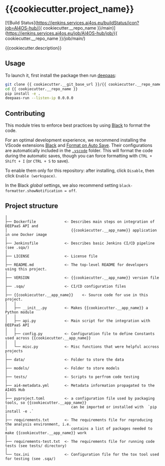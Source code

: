 # {{cookiecutter.project_name}}
[![Build Status](https://jenkins.services.ai4os.eu/buildStatus/icon?job=AI4OS-hub/{{ cookiecutter.__repo_name }}/main)](https://jenkins.services.ai4os.eu/job/AI4OS-hub/job/{{ cookiecutter.__repo_name }}/job/main/)

{{cookiecutter.description}}

## Usage

To launch it, first install the package then run [deepaas](https://github.com/ai4os/DEEPaaS):
```bash
git clone {{ cookiecutter.__git_base_url }}/{{ cookiecutter.__repo_name }}
cd {{ cookiecutter.__repo_name }}
pip install -e .
deepaas-run --listen-ip 0.0.0.0
```

## Contributing

This module tries to enforce best practices by using [Black](https://github.com/psf/black)
to format the code.

For an optimal development experience, we recommend installing the VScode extensions
[Black](https://marketplace.visualstudio.com/items?itemName=ms-python.black-formatter)
and [Format on Auto Save](https://marketplace.visualstudio.com/items?itemName=BdSoftware.format-on-auto-save).
Their configurations are automatically included in the [`.vscode`](./.vscode) folder.
This will format the code during the automatic saves, though you can force formatting with
`CTRL + Shift + I` (or `CTRL + S` to save).

To enable them only for this repository: after installing, click `Disable`,
then click `Enable (workspace)`.

In the Black _global_ settings, we also recommend setting `black-formatter.showNotification = off`.

## Project structure
```
│
├── Dockerfile             <- Describes main steps on integration of DEEPaaS API and
│                             {{cookiecutter.__app_name}} application in one Docker image
│
├── Jenkinsfile            <- Describes basic Jenkins CI/CD pipeline (see .sqa/)
│
├── LICENSE                <- License file
│
├── README.md              <- The top-level README for developers using this project.
│
├── VERSION                <- {{cookiecutter.__app_name}} version file
│
├── .sqa/                  <- CI/CD configuration files
│
├── {{cookiecutter.__app_name}}    <- Source code for use in this project.
│   │
│   ├── __init__.py        <- Makes {{cookiecutter.__app_name}} a Python module
│   │
│   ├── api.py             <- Main script for the integration with DEEPaaS API
│   |
│   ├── config.py          <- Configuration file to define Constants used across {{cookiecutter.__app_name}}
│   │
│   └── misc.py            <- Misc functions that were helpful accross projects
│
├── data/                  <- Folder to store the data
│
├── models/                <- Folder to store models
│
├── tests/                 <- Scripts to perfrom code testing
|
├── ai4-metadata.yml       <- Metadata information propagated to the AI4OS Hub
│
├── pyproject.toml         <- a configuration file used by packaging tools, so {{cookiecutter.__app_name}}
│                             can be imported or installed with  `pip install -e .`
│
├── requirements.txt       <- The requirements file for reproducing the analysis environment, i.e.
│                             contains a list of packages needed to make {{cookiecutter.__app_name}} work
│
├── requirements-test.txt  <- The requirements file for running code tests (see tests/ directory)
│
└── tox.ini                <- Configuration file for the tox tool used for testing (see .sqa/)
```
